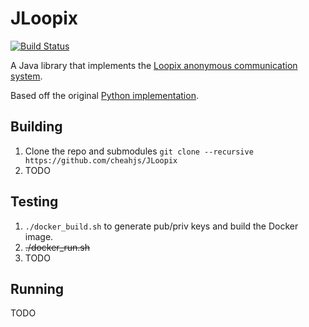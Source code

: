 # JLoopix
[![Build Status](https://travis-ci.org/cheahjs/JLoopix.svg?branch=master)](https://travis-ci.org/cheahjs/JLoopix)

A Java library that implements the [Loopix anonymous communication system](https://arxiv.org/abs/1703.00536).

Based off the original [Python implementation](https://github.com/UCL-InfoSec/loopix).

## Building

1. Clone the repo and submodules `git clone --recursive https://github.com/cheahjs/JLoopix`
2. TODO

## Testing

1. `./docker_build.sh` to generate pub/priv keys and build the Docker image.
2. ~~./docker_run.sh~~
3. TODO

## Running

TODO